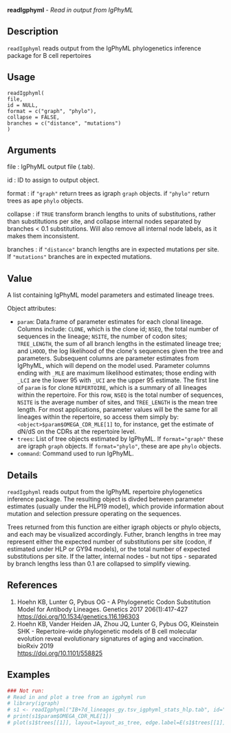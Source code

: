 **readIgphyml** - *Read in output from IgPhyML*

Description
--------------------

`readIgphyml` reads output from the IgPhyML phylogenetics inference package for 
B cell repertoires


Usage
--------------------
```
readIgphyml(
file,
id = NULL,
format = c("graph", "phylo"),
collapse = FALSE,
branches = c("distance", "mutations")
)
```

Arguments
-------------------

file
:   IgPhyML output file (.tab).

id
:   ID to assign to output object.

format
:   if `"graph"` return trees as igraph `graph` objects. 
if `"phylo"` return trees as ape `phylo` objects.

collapse
:   if `TRUE` transform branch lengths to units of substitutions, 
rather than substitutions per site, and collapse internal nodes
separated by branches < 0.1 substitutions. Will also remove all
internal node labels, as it makes them inconsistent.

branches
:   if `"distance"` branch lengths are in expected mutations per
site. If `"mutations"` branches are in expected mutations.




Value
-------------------

A list containing IgPhyML model parameters and estimated lineage trees. 

Object attributes:

+ `param`:     Data.frame of parameter estimates for each clonal 
lineage. Columns include: `CLONE`, which is the 
clone id; `NSEQ`, the total number of sequences in 
the lineage; `NSITE`, the number of codon sites;
`TREE_LENGTH`, the sum of all branch lengths in 
the estimated lineage tree; and `LHOOD`, the log 
likelihood of the clone's sequences given the tree and
parameters. Subsequent columns are parameter estimates 
from IgPhyML, which will depend on the model used. 
Parameter columns ending with `_MLE` are maximum 
likelihood estimates; those ending with `_LCI` are 
the lower 95
with `_UCI` are the upper 95
estimate. The first line of `param` is for clone 
`REPERTOIRE`, 
which is a summary of all lineages within the repertoire.
For this row, `NSEQ` is the total number of sequences, 
`NSITE` is the average number of sites, and
`TREE_LENGTH` is the mean tree length. For most 
applications, parameter values will be the same for all 
lineages within the repertoire, so access them simply by:
`<object>$param$OMEGA_CDR_MLE[1]` to, for instance,
get the estimate of dN/dS on the CDRs at the repertoire level.
+ `trees`:     List of tree objects estimated by IgPhyML. If 
`format="graph"` these are igraph `graph` objects. 
If `format="phylo"`, these are ape `phylo` objects.
+ `command`:   Command used to run IgPhyML.



Details
-------------------

`readIgphyml` reads output from the IgPhyML repertoire phylogenetics inference package. 
The resulting object is divded between parameter estimates (usually under the HLP19 model),
which provide information about mutation and selection pressure operating on the sequences.

Trees returned from this function are either igraph objects or phylo objects, and each may be 
visualized accordingly. Futher, branch lengths in tree may represent either the expected number of
substitutions per site (codon, if estimated under HLP or GY94 models), or the total number of 
expected substitutions per site. If the latter, internal nodes - but not tips - separated by branch
lengths less than 0.1 are collapsed to simplify viewing.


References
-------------------


1. Hoehn KB, Lunter G, Pybus OG - A Phylogenetic Codon Substitution Model for Antibody 
Lineages. Genetics 2017 206(1):417-427
https://doi.org/10.1534/genetics.116.196303 
 1. Hoehn KB, Vander Heiden JA, Zhou JQ, Lunter G, Pybus OG, Kleinstein SHK - 
Repertoire-wide phylogenetic models of B cell molecular evolution reveal 
evolutionary signatures of aging and vaccination. bioRxiv 2019  
https://doi.org/10.1101/558825 




Examples
-------------------

```R
### Not run:
# Read in and plot a tree from an igphyml run
# library(igraph)
# s1 <- readIgphyml("IB+7d_lineages_gy.tsv_igphyml_stats_hlp.tab", id="+7d")
# print(s1$param$OMEGA_CDR_MLE[1])
# plot(s1$trees[[1]], layout=layout_as_tree, edge.label=E(s1$trees[[1]])$weight)
```








